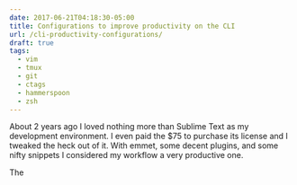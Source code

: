 ```yaml
---
date: 2017-06-21T04:18:30-05:00
title: Configurations to improve productivity on the CLI
url: /cli-productivity-configurations/
draft: true
tags:
  - vim
  - tmux
  - git
  - ctags
  - hammerspoon
  - zsh
---
```


About 2 years ago I loved nothing more than Sublime Text as my development environment. I even paid the $75 to purchase its license and I tweaked the heck out of it. With emmet, some decent plugins, and some nifty snippets I considered my workflow a very productive one.

The

